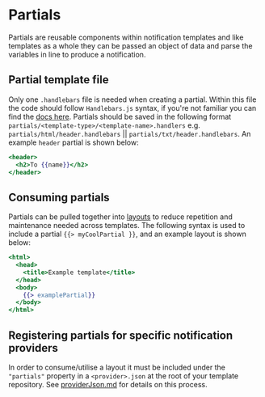 # Partials

Partials are reusable components within notification templates and like templates as a whole they can be passed an object of data and parse the variables in line to produce a notification.

## Partial template file

Only one `.handlebars` file is needed when creating a partial. Within this file the code should follow `Handlebars.js` syntax, if you're not familiar you can find the [docs here](https://handlebarsjs.com/). Partials should be saved in the following format `partials/<template-type>/<template-name>.handlers` e.g. `partials/html/header.handlebars` || `partials/txt/header.handlebars`. An example `header` partial is shown below:

```handlebars
<header>
  <h2>To {{name}}</h2>
</header>
```

## Consuming partials

Partials can be pulled together into [layouts](./layouts.md) to reduce repetition and maintenance needed across templates. The following syntax is used to include a partial `{{> myCoolPartial }}`, and an example layout is shown below:

```handlebars
<html>
  <head>
    <title>Example template</title>
  </head>
  <body>
    {{> examplePartial}}
  </body>
</html>
```

## Registering partials for specific notification providers

In order to consume/utilise a layout it must be included under the `"partials"` property in a `<provider>.json` at the root of your template repository. See [providerJson.md](./providerJson.md) for details on this process.
